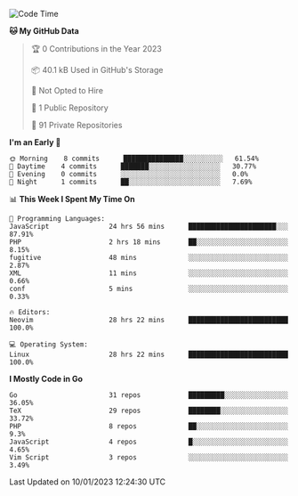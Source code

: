 
<!--START_SECTION:waka-->
![Code Time](http://img.shields.io/badge/Code%20Time-3%2C109%20hrs%2059%20mins-blue)

**🐱 My GitHub Data** 

> 🏆 0 Contributions in the Year 2023
 > 
> 📦 40.1 kB Used in GitHub's Storage 
 > 
> 🚫 Not Opted to Hire
 > 
> 📜 1 Public Repository 
 > 
> 🔑 91 Private Repositories  
 > 
**I'm an Early 🐤** 

```text
🌞 Morning    8 commits      ███████████████░░░░░░░░░░   61.54% 
🌆 Daytime    4 commits      ███████░░░░░░░░░░░░░░░░░░   30.77% 
🌃 Evening    0 commits      ░░░░░░░░░░░░░░░░░░░░░░░░░   0.0% 
🌙 Night      1 commits      ██░░░░░░░░░░░░░░░░░░░░░░░   7.69%

```


📊 **This Week I Spent My Time On** 

```text
💬 Programming Languages: 
JavaScript               24 hrs 56 mins      ██████████████████████░░░   87.91% 
PHP                      2 hrs 18 mins       ██░░░░░░░░░░░░░░░░░░░░░░░   8.15% 
fugitive                 48 mins             ░░░░░░░░░░░░░░░░░░░░░░░░░   2.87% 
XML                      11 mins             ░░░░░░░░░░░░░░░░░░░░░░░░░   0.66% 
conf                     5 mins              ░░░░░░░░░░░░░░░░░░░░░░░░░   0.33%

🔥 Editors: 
Neovim                   28 hrs 22 mins      █████████████████████████   100.0%

💻 Operating System: 
Linux                    28 hrs 22 mins      █████████████████████████   100.0%

```

**I Mostly Code in Go** 

```text
Go                       31 repos            █████████░░░░░░░░░░░░░░░░   36.05% 
TeX                      29 repos            ████████░░░░░░░░░░░░░░░░░   33.72% 
PHP                      8 repos             ██░░░░░░░░░░░░░░░░░░░░░░░   9.3% 
JavaScript               4 repos             █░░░░░░░░░░░░░░░░░░░░░░░░   4.65% 
Vim Script               3 repos             ░░░░░░░░░░░░░░░░░░░░░░░░░   3.49%

```



 Last Updated on 10/01/2023 12:24:30 UTC
<!--END_SECTION:waka-->
